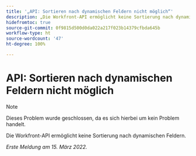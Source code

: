 ```yaml
---
title: '„API: Sortieren nach dynamischen Feldern nicht möglich“'
description: „Die Workfront-API ermöglicht keine Sortierung nach dynamischen Feldern.“ „
hidefromtoc: true
source-git-commit: 0f9815d500d0da022a217f023b14379cfbda645b
workflow-type: ht
source-wordcount: '47'
ht-degree: 100%

---
```



# API: Sortieren nach dynamischen Feldern nicht möglich

<!--Article exists to let people know they can't do this.-->

>[!NOTE]
>
>Dieses Problem wurde geschlossen, da es sich hierbei um kein Problem handelt.

Die Workfront-API ermöglicht keine Sortierung nach dynamischen Feldern.

_Erste Meldung am 15. März 2022._


